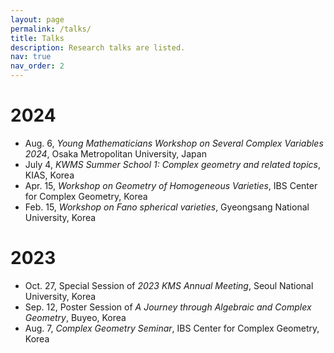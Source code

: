 ```yaml
---
layout: page
permalink: /talks/
title: Talks
description: Research talks are listed.
nav: true
nav_order: 2
---
```


# 2024
* Aug. 6, *Young Mathematicians Workshop on Several Complex Variables 2024*, Osaka Metropolitan University, Japan
* July 4, *KWMS Summer School 1: Complex geometry and related topics*, KIAS, Korea
* Apr. 15, *Workshop on Geometry of Homogeneous Varieties*, IBS Center for Complex Geometry, Korea
* Feb. 15, *Workshop on Fano spherical varieties*, Gyeongsang National University, Korea

# 2023
* Oct. 27, Special Session of *2023 KMS Annual Meeting*, Seoul National University, Korea
* Sep. 12, Poster Session of *A Journey through Algebraic and Complex Geometry*, Buyeo, Korea
* Aug. 7, *Complex Geometry Seminar*, IBS Center for Complex Geometry, Korea

